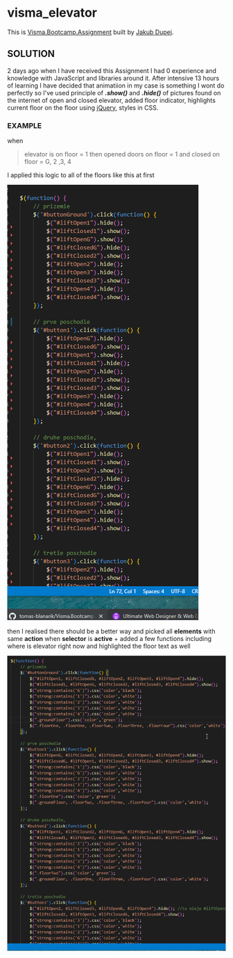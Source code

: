 # visma_elevator

This is [Visma.Bootcamp.Assignment](https://github.com/tomas-blanarik/Visma.Bootcamp.Assignment) built by [Jakub Dupej](https://jakubdupej.maweb.eu/).

## SOLUTION

 2 days ago when I have received this Assignment I had 0 experience and knowledge with JavaScript and libraries around it. After intensive 13 hours of learning I have decided that animatiion
 in my case is something I wont do perfectly so I've used principle of ***.show()*** and ***.hide()*** of pictures found on the internet of open and closed elevator, added floor indicator, highlights current floor on the floor using [jQuery](https://jquery.com/), styles in CSS.


### EXAMPLE

 when
 > elevator is on floor = 1
 then
 > opened doors on floor = 1 and closed on floor = G, 2 ,3, 4

 I applied this logic to all of the floors like this at first 

![morecode](img/vismaelevatorcodemany.png)

then I realised there should be a better way and picked all **elements** with same **action** when **selector** is **active**  + added a few functions including where is elevator right now and highlighted the floor text as well

![lesscode](img/vismaelevatorcodeless.png)



